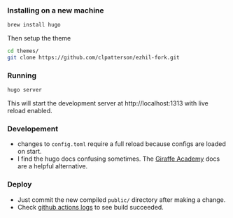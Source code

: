 ### Installing on a new machine
```zsh
brew install hugo
```
Then setup the theme
```zsh
cd themes/
git clone https://github.com/clpatterson/ezhil-fork.git
```

### Running
```zsh
hugo server
```
This will start the development server at http://localhost:1313 with live reload enabled.

### Developement
- changes to `config.toml` require a full reload because configs are loaded on start.
- I find the hugo docs confusing sometimes. The [Giraffe Academy](https://www.giraffeacademy.com/static-site-generators/hugo/installing-using-themes/) docs are a helpful alternative.

### Deploy
- Just commit the new compiled `public/` directory after making a change.
- Check [github actions logs](https://github.com/clpatterson/clpatterson.com/actions) to see build succeeded. 

